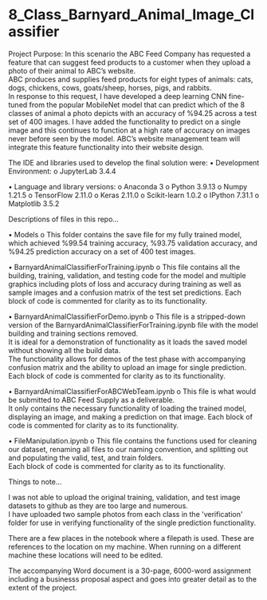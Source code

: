 # 8_Class_Barnyard_Animal_Image_Classifier

Project Purpose:
In this scenario the ABC Feed Company has requested a feature that can suggest feed products to a customer when they upload a photo of their animal to ABC’s website.  
ABC produces and supplies feed products for eight types of animals: cats, dogs, chickens, cows, goats/sheep, horses, pigs, and rabbits.  
In response to this request, I have developed a deep learning CNN fine-tuned from the popular MobileNet model that can predict which of the 8 classes of animal a photo depicts with an accuracy of %94.25 across a test set of 400 images. 
I have added the functionality to predict on a single image and this continues to function at a high rate of accuracy on images never before seen by the model. 
ABC’s website management team will integrate this feature functionality into their website design.

The IDE and libraries used to develop the final solution were:
•	Development Environment: 
o	JupyterLab 3.4.4
	
•		Language and library versions:
o	Anaconda 3
o	Python 3.9.13
o	Numpy 1.21.5
o	TensorFlow 2.11.0
o	Keras 2.11.0
o	Scikit-learn 1.0.2
o	IPython 7.31.1
o	Matplotlib 3.5.2

Descriptions of files in this repo...

•	Models
o	This folder contains the save file for my fully trained model, which achieved %99.54 training accuracy, %93.75 validation accuracy, and %94.25 prediction accuracy on a set of 400 test images.

•	BarnyardAnimalClassifierForTraining.ipynb
o	This file contains all the building, training, validation, and testing code for the model and multiple graphics including plots of loss and accuracy during training as well as sample images and a confusion matrix of the test set predictions. 
Each block of code is commented for clarity as to its functionality.   

•	BarnyardAnimalClassifierForDemo.ipynb
o	This file is a stripped-down version of the BarnyardAnimalClassifierForTraining.ipynb file with the model building and training sections removed.  
It is ideal for a demonstration of functionality as it loads the saved model without showing all the build data.  
The functionality allows for demos of the test phase with accompanying confusion matrix and the ability to upload an image for single prediction. 
Each block of code is commented for clarity as to its functionality.     

•	BarnyardAnimalClassifierForABCWebTeam.ipynb
o	This file is what would be submitted to ABC Feed Supply as a deliverable.  
It only contains the necessary functionality of loading the trained model, displaying an image, and making a prediction on that image. 
Each block of code is commented for clarity as to its functionality.   

•	FileManipulation.ipynb
o	This file contains the functions used for cleaning our dataset, renaming all files to our naming convention, and splitting out and populating the valid, test, and train folders.  
Each block of code is commented for clarity as to its functionality.   

Things to note...

I was not able to upload the original training, validation, and test image datasets to github as they are too large and numerous.  
I have uploaded two sample photos from each class in the 'verification' folder for use in verifying functionality of the single prediction functionality.  

There are a few places in the notebook where a filepath is used.  These are references to the location on my machine.  When running on a different machine these locations will need to be edited.

The accompanying Word document is a 30-page, 6000-word assignment including a businesss proposal aspect and goes into greater detail as to the extent of the project.  
